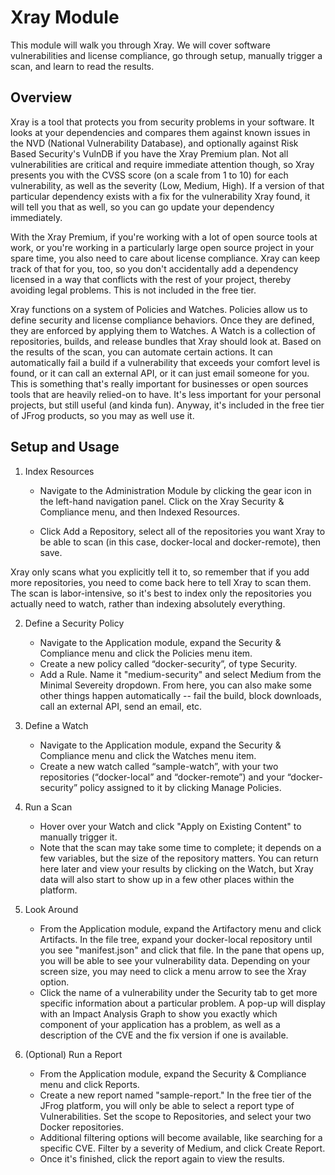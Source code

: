 # Xray Module


This module will walk you through Xray. We will cover software vulnerabilities and license compliance, go through setup, manually trigger a scan, and learn to read the results.

## Overview


Xray is a tool that protects you from security problems in your software. It looks at your dependencies and compares them against known issues in the NVD (National Vulnerability Database), and optionally against Risk Based Security's VulnDB if you have the Xray Premium plan. Not all vulnerabilities are critical and require immediate attention though, so Xray presents you with the CVSS score (on a scale from 1 to 10) for each vulnerability, as well as the severity (Low, Medium, High). If a version of that particular dependency exists with a fix for the vulnerability Xray found, it will tell you that as well, so you can go update your dependency immediately.

With the Xray Premium, if you're working with a lot of open source tools at work, or you're working in a particularly large open source project in your spare time, you also need to care about license compliance. Xray can keep track of that for you, too, so you don't accidentally add a dependency licensed in a way that conflicts with the rest of your project, thereby avoiding legal problems. This is not included in the free tier.

Xray functions on a system of Policies and Watches. Policies allow us to define security and license compliance behaviors. Once they are defined, they are enforced by applying them to Watches. A Watch is a collection of repositories, builds, and release bundles that Xray should look at. Based on the results of the scan, you can automate certain actions. It can automatically fail a build if a vulnerability that exceeds your comfort level is found, or it can call an external API, or it can just email someone for you. This is something that's really important for businesses or open sources tools that are heavily relied-on to have. It's less important for your personal projects, but still useful (and kinda fun). Anyway, it's included in the free tier of JFrog products, so you may as well use it.


## Setup and Usage


1. Index Resources
    - Navigate to the Administration Module by clicking the gear icon in the left-hand navigation panel. Click on the Xray Security & Compliance menu, and then Indexed Resources.

    - Click Add a Repository, select all of the repositories you want Xray to be able to scan (in this case, docker-local and docker-remote), then save. 

Xray only scans what you explicitly tell it to, so remember that if you add more repositories, you need to come back here to tell Xray to scan them. The scan is labor-intensive, so it's best to index only the repositories you actually need to watch, rather than indexing absolutely everything.

2. Define a Security Policy
    - Navigate to the Application module, expand the Security & Compliance menu and click the Policies menu item.
    - Create a new policy called “docker-security”, of type Security.
    - Add a Rule. Name it "medium-security" and select Medium from the Minimal Severeity dropdown. From here, you can also make some other things happen automatically -- fail the build, block downloads, call an external API, send an email, etc. 

3. Define a Watch
    - Navigate to the Application module, expand the Security & Compliance menu and click the Watches menu item.
    - Create a new watch called “sample-watch”, with your two repositories (“docker-local” and “docker-remote”) and your “docker-security” policy assigned to it by clicking Manage Policies.

4. Run a Scan
    - Hover over your Watch and click "Apply on Existing Content" to manually trigger it. 
    - Note that the scan may take some time to complete; it depends on a few variables, but the size of the repository matters. You can return here later and view your results by clicking on the Watch, but Xray data will also start to show up in a few other places within the platform.

5. Look Around
    - From the Application module, expand the Artifactory menu and click Artifacts. In the file tree, expand your docker-local repository until you see "manifest.json" and click that file. In the pane that opens up, you will be able to see your vulnerability data. Depending on your screen size, you may need to click a menu arrow to see the Xray option. 
    - Click the name of a vulnerability under the Security tab to get more specific information about a particular problem. A pop-up will display with an Impact Analysis Graph to show you exactly which component of your application has a problem, as well as a description of the CVE and the fix version if one is available.

6. (Optional) Run a Report
    - From the Application module, expand the Security & Compliance menu and click Reports.
    - Create a new report named "sample-report." In the free tier of the JFrog platform, you will only be able to select a report type of Vulnerabilities. Set the scope to Repositories, and select your two Docker repositories.
    - Additional filtering options will become available, like searching for a specific CVE. Filter by a severity of Medium, and click Create Report.
    - Once it's finished, click the report again to view the results.